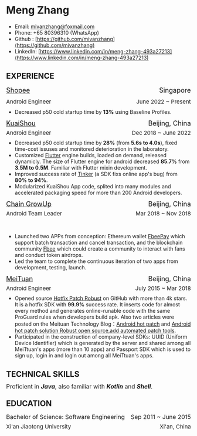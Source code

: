 # Meng Zhang
* Email: mivanzhang@foxmail.com
* Phone:  +65 80396310 (WhatsApp)
* Github : [https://github.com/mivanzhang](https://github.com/mivanzhang)
* LinkedIn: [https://www.linkedin.com/in/meng-zhang-493a27213](https://www.linkedin.com/in/meng-zhang-493a27213)


## EXPERIENCE
<p style="text-align:left; font-size: 18px;line-height:100%"> <a href="(https://www.shopee.com/">Shopee</a> <span style="float:right;"> Singapore</span></p>
<p style="text-align:left; font-size: 15px;line-height:50%">Android Engineer <span style="float:right;"> June 2022 ~ Present</span></p>

* Decreased p50 cold startup time by **13%** using Baseline Profiles.

<p style="text-align:left; font-size: 18px;line-height:50%"> <a href="(https://www.kuaishou.com/">KuaiShou</a> <span style="float:right;"> Beijing, China</span></p>
<p style="text-align:left; font-size: 15px;line-height:50%">Android Engineer <span style="float:right;">Dec 2018 ~ June 2022</span></p>
  
* Decreased p50 cold startup time by **28%** (from **5.6s to 4.0s**), fixed time-cost issuses and monitored deterioration in the laboratory. 
* Customized [Flutter](https://flutter.dev/) engine builds, loaded on demand, released dynamicly. The size of Flutter engine for android decreased **85.7%** from **3.5M to 0.5M**. Familiar with Flutter mixin development.
* Improved success rate of [Tinker](https://github.com/Tencent/tinker) (a SDK fixs online app's bug) from **80% to 94%**.
* Modularized KuaiShou App code, splited into many modules and accelerated packaging speed for more than 200 Android developers.

<p style="text-align:left; font-size: 18px;line-height:50%"> <a href="(https://www.fbee.one/">Chain GrowUp</a> <span style="float:right;"> Beijing, China</span></p>
<p style="text-align:left; font-size: 15px;line-height:50%">Android Team Leader <span style="float:right;">Mar 2018 ~ Nov 2018</span></p>

　 　
* Launched two APPs from conception: Ethereum wallet [FbeePay](https://www.fbee.one/fbeepay) which support batch transaction and cancel transaction, and the blockchain community [Fbee](https://www.fbee.one/) which could create a community to interact with fans and conduct token airdrops.
* Led the team to complete the continuous iteration of two apps from development, testing, launch.

<p style="text-align:left; font-size: 18px;line-height:50%"> <a href="(https://www.meituan.com/">MeiTuan</a> <span style="float:right;"> Beijing, China</span></p>
<p style="text-align:left; font-size: 15px;line-height:50%">Android Engineer<span style="float:right;">July 2015 ~ Mar 2018</span></p>


* Opened source [Hotfix Patch Robust](https://github.com/Meituan-Dianping/Robust) on GitHub with more than 4k stars. It is a hotfix SDK with **99.9%** success rate. It inserts code for almost every method and generates online-runable code with the same ProGuard rules when developers build apk. Also two articles were posted on the Meituan Technology Blog：[Android hot patch](https://tech.meituan.com/android_robust.html) and [Android hot patch solution Robust open source,add automated patch tools](https://tech.meituan.com/android_autopatch.html).
* Participated in the construction of company-level SDKs: UUID (Uniform Device Identifier) which is generated by the server and shared among all MeiTtuan's apps (more than 10 apps) and Passport SDK which is used to sign up, login in and login out among all MeiTtuan's apps.
## TECHNICAL SKILLS
<p style="text-align:left; font-size: 16px;line-height:50%"> Proficient in <span style="font-weight:bold;font-style: italic">Java</span>, also familiar with <span style="font-weight:bold;font-style: italic">Kotlin</span> and <span style="font-weight:bold;font-style: italic">Shell</span>.</p>


## EDUCATION
<p style="text-align:left; font-size: 16px;line-height:90%"> Bachelor of Science: Software Engineering <span style="float:right;">Sep 2011 ~ June 2015 </span></p>
<p style="text-align:left; font-size: 15px;line-height:50%">Xi'an Jiaotong University<span style="float:right;">Xi'an, China</span></p>
 　 
<p style="text-align:left; font-size: 14px">  &nbsp  &nbsp  &nbsp  &nbsp  &nbsp  &nbsp   &nbsp &nbsp &nbsp &nbsp  <span style="float:right;"> </span></p>